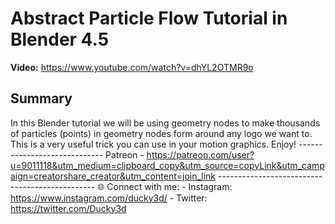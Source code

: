 # Abstract Particle Flow Tutorial in Blender 4.5

**Video:** https://www.youtube.com/watch?v=dhYL2OTMR9o

## Summary
In this Blender tutorial we will be using geometry nodes to make thousands of particles (points) in geometry nodes form around any logo we want to. This is a very useful trick you can use in your motion graphics. Enjoy! ----------------------------- Patreon - https://patreon.com/user?u=9011118&utm_medium=clipboard_copy&utm_source=copyLink&utm_campaign=creatorshare_creator&utm_content=join_link ----------------------------------------------- 🌐 Connect with me: - Instagram: https://www.instagram.com/ducky3d/ - Twitter: https://twitter.com/Ducky3d
